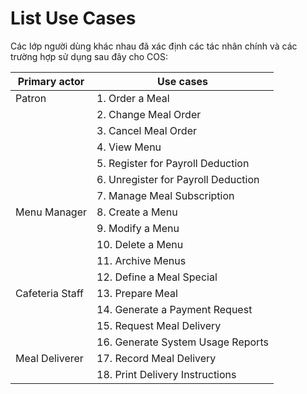 # List Use Cases

Các lớp người dùng khác nhau đã xác định các tác nhân chính và các trường hợp sử dụng sau đây cho COS:

| Primary actor | Use cases |
| --- | --- |
| Patron | 1\. Order a Meal |
|   | 2\. Change Meal Order |
|   | 3\. Cancel Meal Order |
|   | 4\. View Menu |
|   | 5\. Register for Payroll Deduction |
|   | 6\. Unregister for Payroll Deduction |
|   | 7\. Manage Meal Subscription |
| Menu Manager | 8\. Create a Menu |
|   | 9\. Modify a Menu |
|   | 10\. Delete a Menu |
|   | 11\. Archive Menus |
|   | 12\. Define a Meal Special |
| Cafeteria Staff | 13\. Prepare Meal |
|   | 14\. Generate a Payment Request |
|   | 15\. Request Meal Delivery |
|   | 16\. Generate System Usage Reports |
| Meal Deliverer | 17\. Record Meal Delivery |
|   | 18\. Print Delivery Instructions |